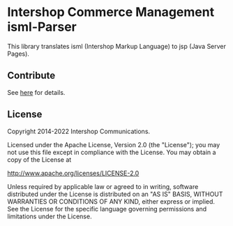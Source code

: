 # Intershop Commerce Management isml-Parser

This library translates isml (Intershop Markup Language) to jsp (Java Server Pages).

## Contribute

See [here](https://github.com/IntershopCommunicationsAG/.github/blob/main/CONTRIBUTE.asciidoc) for details.

## License

Copyright 2014-2022 Intershop Communications.

Licensed under the Apache License, Version 2.0 (the "License"); you may not use this file except in compliance with the License. You may obtain a copy of the License at

http://www.apache.org/licenses/LICENSE-2.0

Unless required by applicable law or agreed to in writing, software distributed under the License is distributed on an "AS IS" BASIS, WITHOUT WARRANTIES OR CONDITIONS OF ANY KIND, either express or implied. See the License for the specific language governing permissions and limitations under the License.